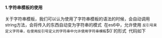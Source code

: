 #### 1.字符串模板的使用
  关于字符串模板，我们可以认为使用了字符串模板的语法的时候，会自动调用string方法，会将传入的东西自动变为字符串的模式
  在es6中，允许使用 ` 反引号来定义字符串，在使用反引号定义的字符串中允许使用字符串模板 `$()`的形式 
  代码如下
```

```
